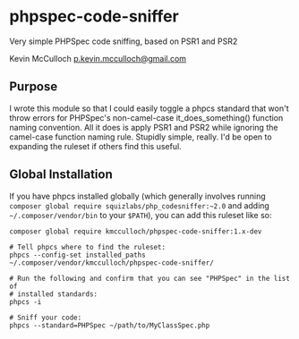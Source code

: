 # phpspec-code-sniffer

Very simple PHPSpec code sniffing, based on PSR1 and PSR2

Kevin McCulloch <p.kevin.mcculloch@gmail.com>

## Purpose

I wrote this module so that I could easily toggle a phpcs standard that won't
throw errors for PHPSpec's non-camel-case it_does_something() function naming
convention. All it does is apply PSR1 and PSR2 while ignoring the camel-case
function naming rule. Stupidly simple, really. I'd be open to expanding the
ruleset if others find this useful.

## Global Installation

If you have phpcs installed globally (which generally involves running
`composer global require squizlabs/php_codesniffer:~2.0` and adding `~/.composer/vendor/bin` to your `$PATH`), you can add this ruleset like so:

```
composer global require kmcculloch/phpspec-code-sniffer:1.x-dev

# Tell phpcs where to find the ruleset:
phpcs --config-set installed_paths ~/.composer/vendor/kmcculloch/phpspec-code-sniffer/

# Run the following and confirm that you can see "PHPSpec" in the list of
# installed standards:
phpcs -i

# Sniff your code:
phpcs --standard=PHPSpec ~/path/to/MyClassSpec.php
```
